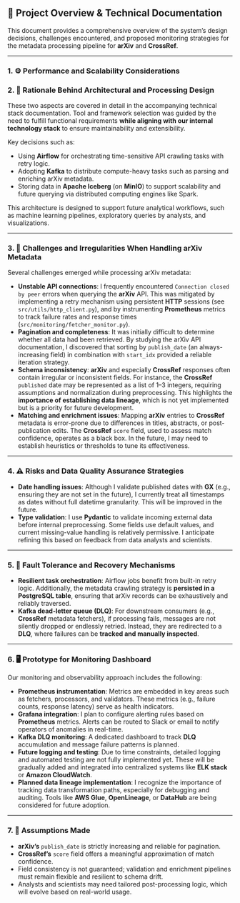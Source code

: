## 📘 Project Overview & Technical Documentation

This document provides a comprehensive overview of the system’s design decisions, challenges encountered, and proposed monitoring strategies for the metadata processing pipeline for **arXiv** and **CrossRef**.

---

### 1. ⚙️ Performance and Scalability Considerations

### 2. 🎯 Rationale Behind Architectural and Processing Design

These two aspects are covered in detail in the accompanying technical stack documentation. Tool and framework selection was guided by the need to fulfill functional requirements **while aligning with our internal technology stack** to ensure maintainability and extensibility.

Key decisions such as:

- Using **Airflow** for orchestrating time-sensitive API crawling tasks with retry logic.
- Adopting **Kafka** to distribute compute-heavy tasks such as parsing and enriching arXiv metadata.
- Storing data in **Apache Iceberg** (on **MinIO**) to support scalability and future querying via distributed computing engines like Spark.

This architecture is designed to support future analytical workflows, such as machine learning pipelines, exploratory queries by analysts, and visualizations.

---

### 3. 🧩 Challenges and Irregularities When Handling arXiv Metadata

Several challenges emerged while processing arXiv metadata:

- **Unstable API connections**: I frequently encountered `Connection closed by peer` errors when querying the **arXiv** API. This was mitigated by implementing a retry mechanism using persistent **HTTP** sessions (see `src/utils/http_client.py`), and by instrumenting **Prometheus** metrics to track failure rates and response times (`src/monitoring/fetcher_monitor.py`).
- **Pagination and completeness**: It was initially difficult to determine whether all data had been retrieved. By studying the arXiv API documentation, I discovered that sorting by `publish_date` (an always-increasing field) in combination with `start_idx` provided a reliable iteration strategy.
- **Schema inconsistency**: **arXiv** and especially **CrossRef** responses often contain irregular or inconsistent fields. For instance, the **CrossRef** `published` date may be represented as a list of 1–3 integers, requiring assumptions and normalization during preprocessing. This highlights the **importance of establishing data lineage**, which is not yet implemented but is a priority for future development.
- **Matching and enrichment issues**: Mapping **arXiv** entries to **CrossRef** metadata is error-prone due to differences in titles, abstracts, or post-publication edits. The **CrossRef** `score` field, used to assess match confidence, operates as a black box. In the future, I may need to establish heuristics or thresholds to tune its effectiveness.

---

### 4. ⚠️ Risks and Data Quality Assurance Strategies

- **Date handling issues**: Although I validate published dates with **GX** (e.g., ensuring they are not set in the future), I currently treat all timestamps as dates without full datetime granularity. This will be improved in the future.
- **Type validation**: I use **Pydantic** to validate incoming external data before internal preprocessing. Some fields use default values, and current missing-value handling is relatively permissive. I anticipate refining this based on feedback from data analysts and scientists.

---

### 5. 🔁 Fault Tolerance and Recovery Mechanisms

- **Resilient task orchestration**: Airflow jobs benefit from built-in retry logic. Additionally, the metadata crawling strategy is **persisted in a PostgreSQL table**, ensuring that arXiv records can be exhaustively and reliably traversed.
- **Kafka dead-letter queue (DLQ)**: For downstream consumers (e.g., **CrossRef** metadata fetchers), if processing fails, messages are not silently dropped or endlessly retried. Instead, they are redirected to a **DLQ**, where failures can be **tracked and manually inspected**.

---

### 6. 🖥️ Prototype for Monitoring Dashboard

Our monitoring and observability approach includes the following:

- **Prometheus instrumentation**: Metrics are embedded in key areas such as fetchers, processors, and validators. These metrics (e.g., failure counts, response latency) serve as health indicators.
- **Grafana integration**: I plan to configure alerting rules based on **Prometheus** metrics. Alerts can be routed to Slack or email to notify operators of anomalies in real-time.
- **Kafka DLQ monitoring**: A dedicated dashboard to track **DLQ** accumulation and message failure patterns is planned.
- **Future logging and testing**: Due to time constraints, detailed logging and automated testing are not fully implemented yet. These will be gradually added and integrated into centralized systems like **ELK stack** or **Amazon CloudWatch**.
- **Planned data lineage implementation**: I recognize the importance of tracking data transformation paths, especially for debugging and auditing. Tools like **AWS Glue**, **OpenLineage**, or **DataHub** are being considered for future adoption.

---

### 7. 🧠 Assumptions Made

- **arXiv’s** `publish_date` is strictly increasing and reliable for pagination.
- **CrossRef’s** `score` field offers a meaningful approximation of match confidence.
- Field consistency is not guaranteed; validation and enrichment pipelines must remain flexible and resilient to schema drift.
- Analysts and scientists may need tailored post-processing logic, which will evolve based on real-world usage.
